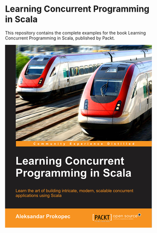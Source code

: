 Learning Concurrent Programming in Scala
========================================

This repository contains the complete examples for the book Learning Concurrent Programming in Scala, published by Packt.

[![Packt Concurrency](concurrency-scala-book.jpg)](https://www.packtpub.com/application-development/learning-concurrent-programming-scala)
